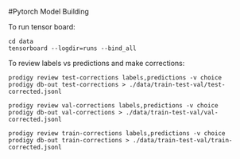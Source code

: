 #Pytorch Model Building 

To run tensor board: 
```
cd data
tensorboard --logdir=runs --bind_all
```

To review labels vs predictions and make corrections: 
```
prodigy review test-corrections labels,predictions -v choice
prodigy db-out test-corrections > ./data/train-test-val/test-corrected.jsonl

prodigy review val-corrections labels,predictions -v choice
prodigy db-out val-corrections > ./data/train-test-val/val-corrected.jsonl

prodigy review train-corrections labels,predictions -v choice
prodigy db-out train-corrections > ./data/train-test-val/train-corrected.jsonl
```
